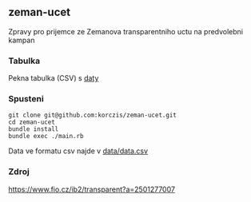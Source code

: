 ## zeman-ucet

Zpravy pro prijemce ze Zemanova transparentniho uctu na predvolebni kampan

### Tabulka

Pekna tabulka (CSV) s [daty](https://github.com/korczis/zeman-ucet/blob/master/data/data.csv)

### Spusteni

```
git clone git@github.com:korczis/zeman-ucet.git
cd zeman-ucet
bundle install
bundle exec ./main.rb
```

Data ve formatu csv najde v [data/data.csv](data/data.csv)

### Zdroj

https://www.fio.cz/ib2/transparent?a=2501277007